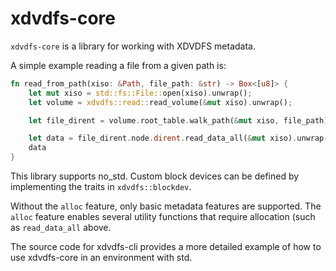 # xdvdfs-core

`xdvdfs-core` is a library for working with XDVDFS metadata.

A simple example reading a file from a given path is:

```rust
fn read_from_path(xiso: &Path, file_path: &str) -> Box<[u8]> {
    let mut xiso = std::fs::File::open(xiso).unwrap();
    let volume = xdvdfs::read::read_volume(&mut xiso).unwrap();

    let file_dirent = volume.root_table.walk_path(&mut xiso, file_path).unwrap();

    let data = file_dirent.node.dirent.read_data_all(&mut xiso).unwrap();
    data
}
```

This library supports no_std. Custom block devices can be defined by implementing the traits in `xdvdfs::blockdev`.

Without the `alloc` feature, only basic metadata features are supported. The `alloc` feature enables several utility
functions that require allocation (such as `read_data_all` above.

The source code for xdvdfs-cli provides a more detailed example of how to use xdvdfs-core in an environment with std.
